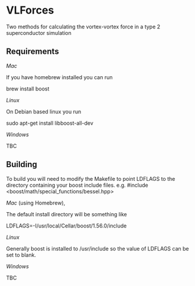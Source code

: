 VLForces
========

Two methods for calculating the vortex-vortex force in a type 2 superconductor simulation

Requirements
------------

*Mac*

If you have homebrew installed you can run

  brew install boost

*Linux*

On Debian based linux you run

  sudo apt-get install libboost-all-dev

*Windows*

TBC

Building
--------

To build you will need to modify the Makefile to point LDFLAGS to the directory containing your boost include files. e.g. #include <boost/math/special_functions/bessel.hpp> 

*Mac* (using Homebrew),

The default install directory will be something like

LDFLAGS=-I/usr/local/Cellar/boost/1.56.0/include

*Linux*

Generally boost is installed to /usr/include so the value of LDFLAGS can be set to blank.

*Windows*

TBC


